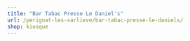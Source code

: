 ```yaml
---
title: "Bar Tabac Presse Le Daniel's"
url: /perignat-les-sarlieve/bar-tabac-presse-le-daniels/
shop: kiosque
---
```

